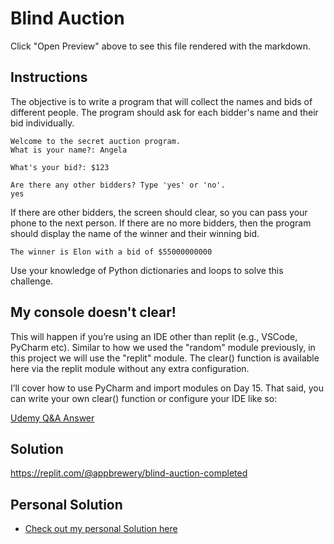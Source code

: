 # Blind Auction

Click "Open Preview" above to see this file rendered with the markdown.

## Instructions

The objective is to write a program that will collect the names and bids of different people. The program should ask for each bidder's name and their bid individually.

```
Welcome to the secret auction program. 
What is your name?: Angela
```

```
What's your bid?: $123
```

```
Are there any other bidders? Type 'yes' or 'no'.
yes
```
If there are other bidders, the screen should clear, so you can pass your phone to the next person. If there are no more bidders, then the program should display the name of the winner and their winning bid.

```
The winner is Elon with a bid of $55000000000
```

Use your knowledge of Python dictionaries and loops to solve this challenge.

## My console doesn't clear!

This will happen if you’re using an IDE other than replit (e.g., VSCode, PyCharm etc). Similar to how we used the "random" module previously, in this project we will use the "replit" module. The clear() function is available here via the replit module without any extra configuration.

I’ll cover how to use PyCharm and import modules on Day 15. That said, you can write your own clear() function or configure your IDE like so:

[Udemy Q&A Answer](https://www.udemy.com/course/100-days-of-code/learn/lecture/19279420#questions/16084076)

## Solution

https://replit.com/@appbrewery/blind-auction-completed

## Personal Solution

- [Check out my personal Solution here](./main.py)
